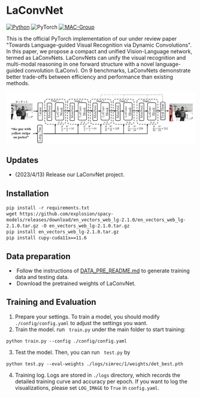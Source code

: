 # LaConvNet

[![Python](https://img.shields.io/badge/python-blue.svg)](https://www.python.org/)
![PyTorch](https://img.shields.io/badge/pytorch-%237732a8)
[![MAC-Group](https://img.shields.io/badge/mac-group-orange.svg)](https://mac.xmu.edu.cn/)

This is the official PyTorch implementation  of our under review paper "Towards Language-guided Visual Recognition via
Dynamic Convolutions". In this paper, we propose a compact and unified Vision-Language network, termed as LaConvNets. LaConvNets can unify
the visual recognition and multi-modal reasoning in one forward structure with a novel language-guided convolution (LaConv). On 9 benchmarks, LaConvNets demonstrate better trade-offs between efficiency and performance than existing methods.

 

<p align="center">
	<img src="./misc/LaConvNet.jpg" width="550">
</p>


## Updates
- (2023/4/13) Release our LaConvNet project.
## Installation
```
pip install -r requirements.txt
wget https://github.com/explosion/spacy-models/releases/download/en_vectors_web_lg-2.1.0/en_vectors_web_lg-2.1.0.tar.gz -O en_vectors_web_lg-2.1.0.tar.gz
pip install en_vectors_web_lg-2.1.0.tar.gz
pip install cupy-cuda11x==11.6
```
## Data preparation

-  Follow the instructions of  [DATA_PRE_README.md](https://github.com/luogen1996/SimREC/blob/main/DATA_PRE_README.md) to generate training data and testing data.
-  Download the pretrained weights of LaConvNet.   

## Training and Evaluation 

1. Prepare your settings. To train a model, you should  modify ``./config/config.yaml``  to adjust the settings  you want. 
2. Train the model. run ` train.py`  under the main folder to start training:
```
python train.py --config ./config/config.yaml
```
3. Test the model.   Then, you can run ` test.py`  by
```
python test.py --eval-weights ./logs/simrec/1/weights/det_best.pth
```
4. Training log.  Logs are stored in ``./logs`` directory, which records the detailed training curve and accuracy per epoch. If you want to log the visualizations, please  set  ``LOG_IMAGE`` to ``True`` in ``config.yaml``.   
